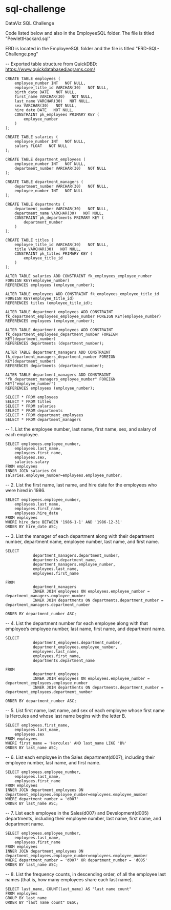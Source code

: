 # sql-challenge
DataViz SQL Challenge

Code listed below and also in the EmployeeSQL folder. The file is titled "PewlettHackard.sql"

ERD is located in the EmployeeSQL folder and the file is titled "ERD-SQL-Challenge.png"

-- Exported table structure from QuickDBD: https://www.quickdatabasediagrams.com/


    CREATE TABLE employees (
        employee_number INT   NOT NULL,
        employee_title_id VARCHAR(30)   NOT NULL,
        birth_date DATE   NOT NULL,
        first_name VARCHAR(30)   NOT NULL,
        last_name VARCHAR(30)   NOT NULL,
        sex VARCHAR(30)   NOT NULL,
        hire_date DATE   NOT NULL,
        CONSTRAINT pk_employees PRIMARY KEY (
            employee_number
        )
    );

    CREATE TABLE salaries (
        employee_number INT   NOT NULL,
        salary FLOAT   NOT NULL
    );

    CREATE TABLE department_employees (
        employee_number INT   NOT NULL,
        department_number VARCHAR(30)   NOT NULL
    );

    CREATE TABLE department_managers (
        department_number VARCHAR(30)   NOT NULL,
        employee_number INT   NOT NULL
    );

    CREATE TABLE departments (
        department_number VARCHAR(30)   NOT NULL,
        department_name VARCHAR(30)   NOT NULL,
        CONSTRAINT pk_departments PRIMARY KEY (
            department_number
        )
    );

    CREATE TABLE titles (
        employee_title_id VARCHAR(30)   NOT NULL,
        title VARCHAR(30)   NOT NULL,
        CONSTRAINT pk_titles PRIMARY KEY (
            employee_title_id
        )
    );

    ALTER TABLE salaries ADD CONSTRAINT fk_employees_employee_number FOREIGN KEY(employee_number)
    REFERENCES employees (employee_number);

    ALTER TABLE employees ADD CONSTRAINT fk_employees_employee_title_id FOREIGN KEY(employee_title_id)
    REFERENCES titles (employee_title_id);

    ALTER TABLE department_employees ADD CONSTRAINT fk_department_employees_employee_number FOREIGN KEY(employee_number)
    REFERENCES employees (employee_number);

    ALTER TABLE department_employees ADD CONSTRAINT fk_department_employees_department_number FOREIGN KEY(department_number)
    REFERENCES departments (department_number);

    ALTER TABLE department_managers ADD CONSTRAINT fk_department_managers_department_number FOREIGN KEY(department_number)
    REFERENCES departments (department_number);

    ALTER TABLE department_managers ADD CONSTRAINT "fk_department_managers_employee_number" FOREIGN KEY("employee_number")
    REFERENCES employees (employee_number);

    SELECT * FROM employees
    SELECT * FROM titles
    SELECT * FROM salaries
    SELECT * FROM departments
    SELECT * FROM department_employees
    SELECT * FROM department_managers

-- 1. List the employee number, last name, first name, sex, and salary of each employee.
    
    SELECT employees.employee_number,
        employees.last_name,
        employees.first_name,
        employees.sex,
        salaries.salary
    FROM employees
    INNER JOIN salaries ON
    salaries.employee_number=employees.employee_number;

-- 2. List the first name, last name, and hire date for the employees who were hired in 1986.
    
    SELECT employees.employee_number,
        employees.last_name,
        employees.first_name,
        employees.hire_date
    FROM employees
    WHERE hire_date BETWEEN '1986-1-1' AND '1986-12-31'
    ORDER BY hire_date ASC;

-- 3. List the manager of each department along with their department number, department name, employee number, last name, and first name.
    
    SELECT
                department_managers.department_number,
                departments.department_name,
                department_managers.employee_number,
                employees.last_name,
                employees.first_name

    FROM
                department_managers
                INNER JOIN employees ON employees.employee_number = department_managers.employee_number
                INNER JOIN departments ON departments.department_number = department_managers.department_number
                
    ORDER BY department_number ASC;

-- 4. List the department number for each employee along with that employee’s employee number, last name, first name, and department name.
              
    SELECT
                department_employees.department_number,
                department_employees.employee_number,
                employees.last_name,
                employees.first_name,
                departments.department_name

    FROM
                department_employees
                INNER JOIN employees ON employees.employee_number = department_employees.employee_number
                INNER JOIN departments ON departments.department_number = department_employees.department_number
                
    ORDER BY department_number ASC;

-- 5. List first name, last name, and sex of each employee whose first name is Hercules and whose last name begins with the letter B.

    SELECT employees.first_name,
        employees.last_name,
        employees.sex
    FROM employees
    WHERE first_name = 'Hercules' AND last_name LIKE 'B%'
    ORDER BY last_name ASC;

-- 6. List each employee in the Sales department(d007), including their employee number, last name, and first name.

    SELECT employees.employee_number,
        employees.last_name,
        employees.first_name
    FROM employees
    INNER JOIN department_employees ON
    department_employees.employee_number=employees.employee_number
    WHERE department_number = 'd007'
    ORDER BY last_name ASC;

-- 7. List each employee in the Sales(d007) and Development(d005) departments, including their employee number, last name, first name, and department name.

    SELECT employees.employee_number,
        employees.last_name,
        employees.first_name
    FROM employees
    INNER JOIN department_employees ON
    department_employees.employee_number=employees.employee_number
    WHERE department_number = 'd007' OR department_number = 'd005'
    ORDER BY last_name ASC;

-- 8. List the frequency counts, in descending order, of all the employee last names (that is, how many employees share each last name).

    SELECT last_name, COUNT(last_name) AS "last name count"
    FROM employees
    GROUP BY last_name
    ORDER BY "last name count" DESC;